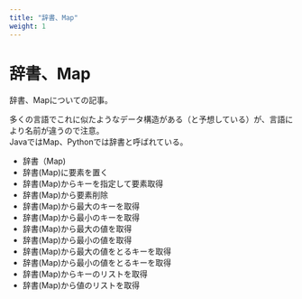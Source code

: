 ```yaml
---
title: "辞書、Map"
weight: 1
---
```


# 辞書、Map

辞書、Mapについての記事。  

多くの言語でこれに似たようなデータ構造がある（と予想している）が、言語により名前が違うので注意。    
JavaではMap、Pythonでは辞書と呼ばれている。  

- 辞書（Map)
- 辞書(Map)に要素を置く
- 辞書(Map)からキーを指定して要素取得
- 辞書(Map)から要素削除
- 辞書(Map)から最大のキーを取得
- 辞書(Map)から最小のキーを取得
- 辞書(Map)から最大の値を取得
- 辞書(Map)から最小の値を取得
- 辞書(Map)から最大の値をとるキーを取得
- 辞書(Map)から最小の値をとるキーを取得
- 辞書(Map)からキーのリストを取得
- 辞書(Map)から値のリストを取得
